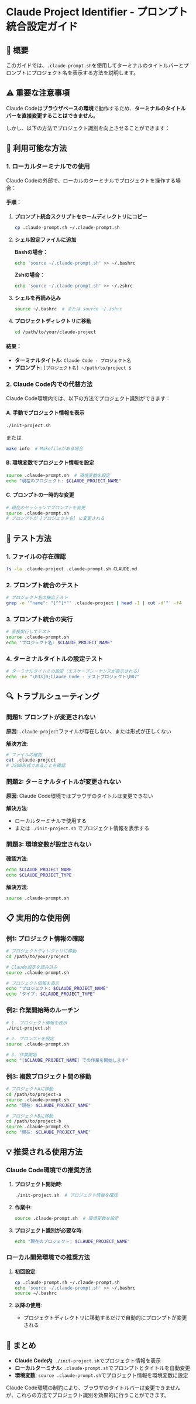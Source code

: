# Claude Project Identifier - プロンプト統合設定ガイド

## 🎯 概要

このガイドでは、`.claude-prompt.sh`を使用してターミナルのタイトルバーとプロンプトにプロジェクト名を表示する方法を説明します。

## ⚠️ 重要な注意事項

Claude Codeは**ブラウザベースの環境**で動作するため、**ターミナルのタイトルバーを直接変更することはできません**。

しかし、以下の方法でプロジェクト識別を向上させることができます：

## 🔧 利用可能な方法

### 1. ローカルターミナルでの使用

Claude Codeの外部で、ローカルのターミナルでプロジェクトを操作する場合：

#### 手順：

1. **プロンプト統合スクリプトをホームディレクトリにコピー**
   ```bash
   cp .claude-prompt.sh ~/.claude-prompt.sh
   ```

2. **シェル設定ファイルに追加**
   
   **Bashの場合：**
   ```bash
   echo 'source ~/.claude-prompt.sh' >> ~/.bashrc
   ```
   
   **Zshの場合：**
   ```bash
   echo 'source ~/.claude-prompt.sh' >> ~/.zshrc
   ```

3. **シェルを再読み込み**
   ```bash
   source ~/.bashrc  # または source ~/.zshrc
   ```

4. **プロジェクトディレクトリに移動**
   ```bash
   cd /path/to/your/claude-project
   ```

#### 結果：
- **ターミナルタイトル**: `Claude Code - プロジェクト名`
- **プロンプト**: `[プロジェクト名] ~/path/to/project $ `

### 2. Claude Code内での代替方法

Claude Code環境内では、以下の方法でプロジェクト識別ができます：

#### A. 手動でプロジェクト情報を表示

```bash
./init-project.sh
```

または

```bash
make info  # Makefileがある場合
```

#### B. 環境変数でプロジェクト情報を設定

```bash
source .claude-prompt.sh  # 環境変数を設定
echo "現在のプロジェクト: $CLAUDE_PROJECT_NAME"
```

#### C. プロンプトの一時的な変更

```bash
# 現在のセッションでプロンプトを変更
source .claude-prompt.sh
# プロンプトが [プロジェクト名] に変更される
```

## 🧪 テスト方法

### 1. ファイルの存在確認

```bash
ls -la .claude-project .claude-prompt.sh CLAUDE.md
```

### 2. プロンプト統合のテスト

```bash
# プロジェクト名の抽出テスト
grep -o '"name": "[^"]*"' .claude-project | head -1 | cut -d'"' -f4
```

### 3. プロンプト統合の実行

```bash
# 直接実行してテスト
source .claude-prompt.sh
echo "プロジェクト名: $CLAUDE_PROJECT_NAME"
```

### 4. ターミナルタイトルの設定テスト

```bash
# ターミナルタイトルの設定（エスケープシーケンスが表示される）
echo -ne "\033]0;Claude Code - テストプロジェクト\007"
```

## 🔍 トラブルシューティング

### 問題1: プロンプトが変更されない

**原因**: `.claude-project`ファイルが存在しない、または形式が正しくない

**解決方法**:
```bash
# ファイルの確認
cat .claude-project
# JSON形式であることを確認
```

### 問題2: ターミナルタイトルが変更されない

**原因**: Claude Code環境ではブラウザのタイトルは変更できない

**解決方法**: 
- ローカルターミナルで使用する
- または `./init-project.sh` でプロジェクト情報を表示する

### 問題3: 環境変数が設定されない

**確認方法**:
```bash
echo $CLAUDE_PROJECT_NAME
echo $CLAUDE_PROJECT_TYPE
```

**解決方法**:
```bash
source .claude-prompt.sh
```

## 📋 実用的な使用例

### 例1: プロジェクト情報の確認

```bash
# プロジェクトディレクトリに移動
cd /path/to/your/project

# Claude設定を読み込み
source .claude-prompt.sh

# プロジェクト情報を表示
echo "プロジェクト: $CLAUDE_PROJECT_NAME"
echo "タイプ: $CLAUDE_PROJECT_TYPE"
```

### 例2: 作業開始時のルーチン

```bash
# 1. プロジェクト情報を表示
./init-project.sh

# 2. プロンプトを設定
source .claude-prompt.sh

# 3. 作業開始
echo "[$CLAUDE_PROJECT_NAME] での作業を開始します"
```

### 例3: 複数プロジェクト間の移動

```bash
# プロジェクトAに移動
cd /path/to/project-a
source .claude-prompt.sh
echo "現在: $CLAUDE_PROJECT_NAME"

# プロジェクトBに移動
cd /path/to/project-b
source .claude-prompt.sh
echo "現在: $CLAUDE_PROJECT_NAME"
```

## 💡 推奨される使用方法

### Claude Code環境での推奨方法

1. **プロジェクト開始時**:
   ```bash
   ./init-project.sh  # プロジェクト情報を確認
   ```

2. **作業中**:
   ```bash
   source .claude-prompt.sh  # 環境変数を設定
   ```

3. **プロジェクト識別が必要な時**:
   ```bash
   echo "現在のプロジェクト: $CLAUDE_PROJECT_NAME"
   ```

### ローカル開発環境での推奨方法

1. **初回設定**:
   ```bash
   cp .claude-prompt.sh ~/.claude-prompt.sh
   echo 'source ~/.claude-prompt.sh' >> ~/.bashrc
   source ~/.bashrc
   ```

2. **以降の使用**:
   - プロジェクトディレクトリに移動するだけで自動的にプロンプトが変更される

## 🎯 まとめ

- **Claude Code内**: `./init-project.sh`でプロジェクト情報を表示
- **ローカルターミナル**: `.claude-prompt.sh`でプロンプトとタイトルを自動変更
- **環境変数**: `source .claude-prompt.sh`でプロジェクト情報を環境変数に設定

Claude Code環境の制約により、ブラウザのタイトルバーは変更できませんが、これらの方法でプロジェクト識別を効果的に行うことができます。